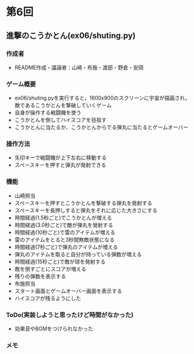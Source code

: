 # 第6回
## 進撃のこうかとん(ex06/shuting.py)
### 作成者
- README作成・議論者：山崎・布施・渡部・野倉・安岡
### ゲーム概要
- ex06/shuting.pyを実行すると，1600x900のスクリーンに宇宙が描画され，敵であるこうかとんを撃破していくゲーム
- 自身が操作する戦闘機を使う
- こうかとんを倒してハイスコアを目指す
- こうかとんに当たるか、こうかとんからでる弾丸に当たるとゲームオーバー
### 操作方法
- 矢印キーで戦闘機が上下左右に移動する
- スペースキーを押すと弾丸が発射できる
### 機能
- 山崎担当
- スペースキーを押すとこうかとんを撃破する弾丸を発射する
- スペースキーを長押しすると弾丸をそれに応じた大きさにする
- 時間経過(1.5秒ごと)でこうかとんが増える
- 時間経過(3.0秒ごと)で敵が弾丸を発射する
- 時間経過(10秒ごと)で雷のアイテムが増える
- 雷のアイテムをとると3秒間無敵状態になる
- 時間経過(7秒ごと)で弾丸のアイテムが増える
- 弾丸のアイテムを取ると自分が持っている弾数が増える
- 時間経過(15秒ごと)で敵が球を発射する
- 敵を倒すごとにスコアが増える
- 残りの弾数を表示する
- 布施担当
- スタート画面とゲームオーバー画面を表示する
- ハイスコアが残るようにした　

### ToDo(実装しようと思ったけど時間がなかった)
- 効果音やBGMをつけられなかった
### メモ